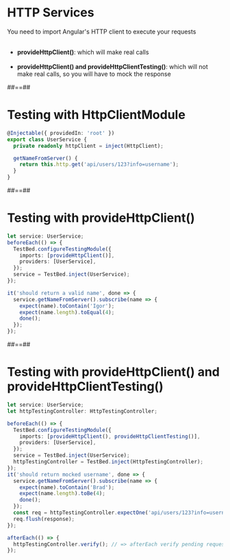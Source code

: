 # HTTP Services

You need to import Angular's HTTP client to execute your requests<br/><br/>

- **provideHttpClient()**: which will make real calls <br/><br/>
- **provideHttpClient() and provideHttpClientTesting()**: which will not make real calls, so you will have to mock the response

##==##

<!-- .slide: class="with-code inconsolata" -->

# Testing with HttpClientModule

```typescript
@Injectable({ providedIn: 'root' })
export class UserService {
  private readonly httpClient = inject(HttpClient);

  getNameFromServer() {
    return this.http.get('api/users/123?info=username');
  }
}
```

<!-- .element: class="big-code" -->

##==##

<!-- .slide: class="with-code inconsolata" -->

# Testing with provideHttpClient()

```typescript
let service: UserService;
beforeEach(() => {
  TestBed.configureTestingModule({
    imports: [provideHttpClient()],
    providers: [UserService],
  });
  service = TestBed.inject(UserService);
});

it('should return a valid name', done => {
  service.getNameFromServer().subscribe(name => {
    expect(name).toContain('Igor');
    expect(name.length).toEqual(4);
    done();
  });
});
```

<!-- .element: class="medium-code" -->

##==##

<!-- .slide: class="with-code inconsolata" -->

# Testing with provideHttpClient() and provideHttpClientTesting()

```typescript
let service: UserService;
let httpTestingController: HttpTestingController;

beforeEach(() => {
  TestBed.configureTestingModule({
    imports: [provideHttpClient(), provideHttpClientTesting()],
    providers: [UserService],
  });
  service = TestBed.inject(UserService);
  httpTestingController = TestBed.inject(HttpTestingController);
});
it('should return mocked username', done => {
  service.getNameFromServer().subscribe(name => {
    expect(name).toContain('Brad');
    expect(name.length).toBe(4);
    done();
  });
  const req = httpTestingController.expectOne('api/users/123?info=username');
  req.flush(response);
});

afterEach(() => {
  httpTestingController.verify(); // => afterEach verify pending request
});
```

<!-- .element: class="small-code" -->
